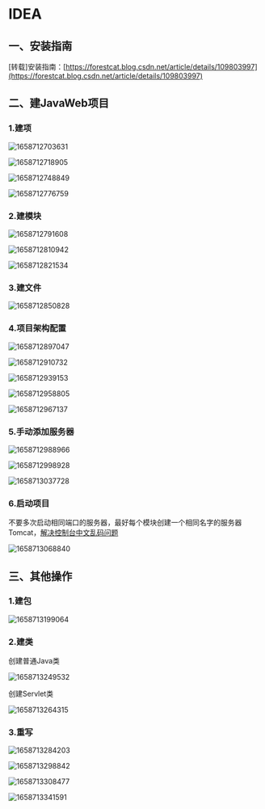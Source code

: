# IDEA

## 一、安装指南

[转载\]安装指南：[https://forestcat.blog.csdn.net/article/details/109803997](https://forestcat.blog.csdn.net/article/details/109803997)

## 二、建JavaWeb项目

### 1.建项

![1658712703631](assets/1658712703631.png)

![1658712718905](assets/1658712718905.png)

![1658712748849](assets/1658712748849.png)

![1658712776759](assets/1658712776759.png)

### 2.建模块

![1658712791608](assets/1658712791608.png)

![1658712810942](assets/1658712810942.png)

![1658712821534](assets/1658712821534.png)

### 3.建文件

![1658712850828](assets/1658712850828.png)

### 4.项目架构配置

![1658712897047](assets/1658712897047.png)

![1658712910732](assets/1658712910732.png)

![1658712939153](assets/1658712939153.png)

![1658712958805](assets/1658712958805.png)

![1658712967137](assets/1658712967137.png)

### 5.手动添加服务器

![1658712988966](assets/1658712988966.png)

![1658712998928](assets/1658712998928.png)

![1658713037728](assets/1658713037728.png)

### 6.启动项目

不要多次启动相同端口的服务器，最好每个模块创建一个相同名字的服务器Tomcat，[解决控制台中文乱码问题](https://blog.csdn.net/amingccc/article/details/86503180)

![1658713068840](assets/1658713068840.png)

## 三、其他操作

### 1.建包

![1658713199064](assets/1658713199064.png)

### 2.建类

创建普通Java类

![1658713249532](assets/1658713249532.png)

创建Servlet类

![1658713264315](assets/1658713264315.png)

### 3.重写

![1658713284203](assets/1658713284203.png)

![1658713298842](assets/1658713298842.png)

![1658713308477](assets/1658713308477.png)

![1658713341591](assets/1658713341591.png)









